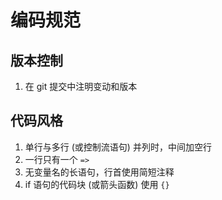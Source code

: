 # 编码规范

## 版本控制

1. 在 git 提交中注明变动和版本

## 代码风格

1. 单行与多行 (或控制流语句) 并列时，中间加空行
2. 一行只有一个 `=>`
3. 无变量名的长语句，行首使用简短注释
4. if 语句的代码块 (或箭头函数) 使用 `{}`
